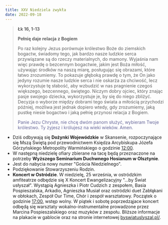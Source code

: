 ```yaml
---
title: XXV Niedziela zwykła
date: 2022-09-18
---
```


> **Łk 16, 1-13**
>
> **Pełnię daje relacja z Bogiem**
>
> Po raz kolejny Jezus porównuje królestwo Boże do ziemskich bogactw, świadomy tego, jak bardzo nasze ludzkie serca przywiązane są do rzeczy materialnych, do mamony. Wyjaśnia nam więc prawdę o bezcennym bogactwie, jakim jest Boża miłość, używając środków na naszą miarę, posługując się obrazami, które łatwo zrozumiemy. To pokazuje głęboką prawdę o tym, że On jako jedyny rozumie nasze ludzkie serca i nie oskarża za chciwość, lecz wykorzystuje tę słabość, aby wzbudzić w nas pragnienie czegoś większego, bezcennego, świętego. Niczym dobry ojciec, który znając pasje swojego dziecka, wykorzystuje je, by się do niego zbliżyć. Decyzja o wyborze między dobrami tego świata a miłością przychodzi później, możliwa jest jednak dopiero wtedy, gdy zrozumiemy, jaką pustkę niesie bogactwo i jaką pełnię przynosi relacja z Bogiem.
>
> <span style="color: #666699;"> Panie Jezu Chryste, nie chcę dwóm panom służyć, wybieram Twoje królestwo. Ty żyjesz i królujesz na wieki wieków. Amen.
> &nbsp;

- Dziś odbywają się **Dożynki Wojewódzkie** w Skansenie, rozpoczynające się Mszą Świętą pod przewodnictwem Księdza Arcybiskupa Józefa Górzyńskiego Metropolity Warmińskiego o godzinie <u>12:00</u>.
- W następną niedzielę ofiary zbierane na tacę będą przeznaczone na potrzeby **Wyższego Seminarium Duchwnego Hosianum w Olsztynie**.
- Jest do nabycia nowy numer "Gościa Niedzielnego".
- Podziękowanie Stowarzyszeniu Rodzin.
- **Koncert w Ostródzie**. W niedzielę, 25 września, w ostródzkim amfiteatrze odbędzie się X Koncert Ewangelizacyjny "...by Świat usłyszał". Wystąpią Agnieszka i Piotr Cudzich z zespołem, Basia Pospieszalska, Arkadio, Agnieszka Musiał oraz ostródzki duet Zabłąkani w obłokach, Zespół Our Time, Chór i zespół warsztatowy. Początek o godzinie <u>17:00</u>, wstęp wolny. W piątek i sobotę poprzedząjace koncert odbędą się warsztaty wokalno-instrumentalne prowadzone przez Marcina Pospieszalskiego oraz muzyków z zespołu. Bliższe informacje na plakacie w gablocie oraz na stronie internetowej [byswiatuslyszal.pl/](http://www.byswiatuslyszal.pl/).


